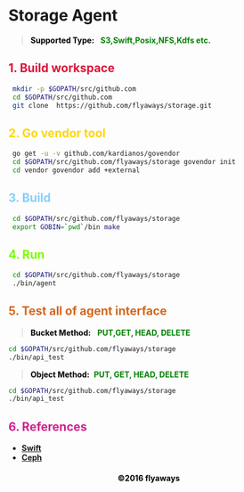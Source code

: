 # Storage Agent

>__<font color="Black">Supported Type: </font>__&nbsp;
 __<font color="Green">S3,Swift,Posix,NFS,Kdfs etc.</font>__

## __<font color="Crimson">1. Build workspace</font>__

```sh
 mkdir -p $GOPATH/src/github.com
 cd $GOPATH/src/github.com
 git clone  https://github.com/flyaways/storage.git
```

## __<font color="Gold">2. Go vendor tool</font>__

```sh
 go get -u -v github.com/kardianos/govendor
 cd $GOPATH/src/github.com/flyaways/storage govendor init
 cd vendor govendor add +external
```

## __<font color="LightSkyBlue">3. Build</font>__

```sh
 cd $GOPATH/src/github.com/flyaways/storage
 export GOBIN=`pwd`/bin make
```

## __<font color="LawnGreen">4. Run</font>__

```sh
 cd $GOPATH/src/github.com/flyaways/storage
 ./bin/agent
```


## __<font color="Chocolate">5. Test all of agent interface</font>__


>__<font color="Black">Bucket Method:</font>__ &nbsp;
 __<font color="Green">PUT,GET, HEAD, DELETE</font>__


 ```sh
 cd $GOPATH/src/github.com/flyaways/storage
 ./bin/api_test
 ```


>__<font color="Black">Object Method:</font>__&nbsp;
 __<font color="Green">PUT, GET, HEAD, DELETE</font>__


 ```sh
 cd $GOPATH/src/github.com/flyaways/storage
 ./bin/api_test
 ```


## __<font color="VioletRed">6. References</font>__

* [__Swift__](http://developer.openstack.org/api-ref/object-storage/)
* [__Ceph__](http://docs.ceph.com/docs/master/)

<font color="Black"><h4 align = "center">©2016 flyaways</h4></font>
